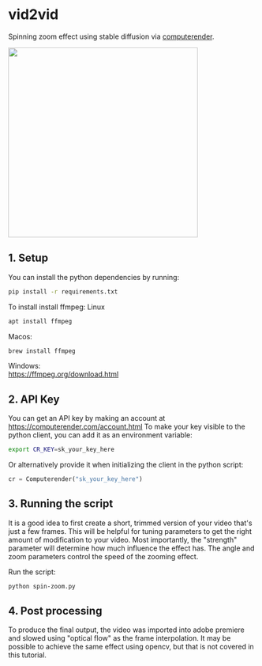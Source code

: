 # vid2vid 
  
Spinning zoom effect using stable diffusion via [computerender](https://computerender.com).  

<img src="/python/spin-zoom/spin-zoom.gif?raw=true" width="384px">

## 1. Setup
You can install the python dependencies by running:

```bash
pip install -r requirements.txt
```

To install install ffmpeg:
Linux
```bash
apt install ffmpeg
```
Macos:
```bash
brew install ffmpeg
```
Windows:  
https://ffmpeg.org/download.html

## 2. API Key
You can get an API key by making an account at https://computerender.com/account.html
To make your key visible to the python client, you can add it as an environment variable:
```bash
export CR_KEY=sk_your_key_here
```
Or alternatively provide it when initializing the client in the python script:
```python
cr = Computerender("sk_your_key_here")
```

## 3. Running the script 
It is a good idea to first create a short, trimmed version of your video that's just a few frames.
This will be helpful for tuning parameters to get the right amount of modification to your video.
Most importantly, the "strength" parameter will determine how much influence the effect has.
The angle and zoom parameters control the speed of the zooming effect.

Run the script:
```bash
python spin-zoom.py
```

## 4. Post processing
To produce the final output, the video was imported into adobe premiere and slowed using "optical flow" as the frame interpolation. It may be possible to achieve the same effect using opencv, but that is not covered in this tutorial.
